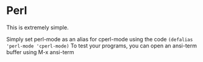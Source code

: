 # Perl

This is extremely simple.

Simply set perl-mode as an alias for cperl-mode using the code `(defalias 'perl-mode 'cperl-mode)`
To test your programs, you can open an ansi-term buffer using M-x ansi-term
